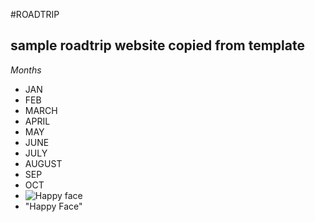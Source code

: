 #ROADTRIP
## sample roadtrip website copied from template
*Months*
* JAN
* FEB
* MARCH
* APRIL
* MAY
* JUNE
* JULY
* AUGUST
* SEP
* OCT
* ![Happy face](https://www.w3schools.com/html/pic_trulli.jpg)
*  "Happy Face"
